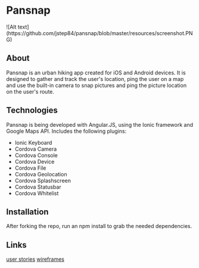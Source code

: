 <h1>Pansnap</h1>
![Alt text](https://github.com/jstep84/pansnap/blob/master/resources/screenshot.PNG)
<h2>About</h2>
<p>Pansnap is an urban hiking app created for iOS and Android devices. It is designed to gather and track the user's location, ping the user on a map and use the built-in camera to snap pictures and ping the picture location on the user's route. 

<h2>Technologies</h2>
<p> Pansnap is being developed with Angular.JS, using the Ionic framework and Google Maps API. Includes the following plugins:</p>
<ul>
	<li>Ionic Keyboard</li>
	<li>Cordova Camera</li>
	<li>Cordova Console</li>
	<li>Cordova Device</li>
	<li>Cordova File</li>
	<li>Cordova Geolocation</li>
	<li>Cordova Splashscreen</li>
	<li>Cordova Statusbar</li>
	<li>Cordova Whitelist</li>
</ul>

<h2>Installation</h2>
<p>After forking the repo, run an npm install to grab the needed dependencies.</p>

<h2>Links</h2>
<a href="https://github.com/jstep84/pansnap/blob/master/resources/wireframes.PNG">user stories</a>
<a href="">wireframes</a>


